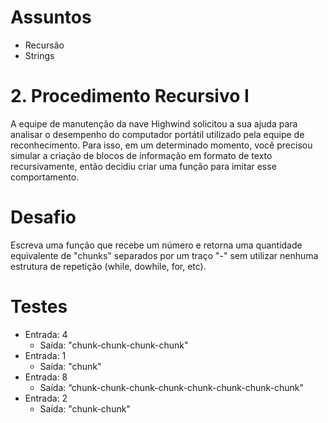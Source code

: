 # Assuntos
- Recursão
- Strings

# 2. Procedimento Recursivo I
A equipe de manutenção da nave Highwind solicitou a sua ajuda para analisar o desempenho do computador portátil utilizado pela equipe de reconhecimento.
Para isso, em um determinado momento, você precisou simular a criação de blocos de informação em formato de texto recursivamente, então decidiu criar uma função para imitar esse comportamento.

# Desafio
Escreva uma função que recebe um número e retorna uma quantidade equivalente de "chunks" separados por um traço "-" sem utilizar nenhuma estrutura de repetição (while, dowhile, for, etc).

# Testes
- Entrada: 4
  - Saída: "chunk-chunk-chunk-chunk"
- Entrada: 1
  - Saída: "chunk"
- Entrada: 8
  - Saída: “chunk-chunk-chunk-chunk-chunk-chunk-chunk-chunk"
- Entrada: 2
  - Saída: "chunk-chunk"